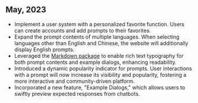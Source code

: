 ## May, 2023

- Implement a user system with a personalized favorite function. Users can create accounts and add prompts to their favorites.
- Expand the prompt contents of multiple languages. When selecting languages other than English and Chinese, the website will additionally display English prompts.
- Leveraged the [Markdown package](https://github.com/trentm/python-markdown2) to enable rich text typography for both prompt contents and example dialogs, enhancing readability.
- Introduced a dynamic popularity indicator for prompts. User interactions with a prompt will now increase its visibility and popularity, fostering a more interactive and community-driven platform.
- Incorporated a new feature, "Example Dialogs," which allows users to swiftly preview expected responses from chatbots.
